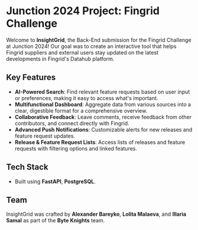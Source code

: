 # Junction 2024 Project: Fingrid Challenge

Welcome to **InsightGrid**, the Back-End submission for the Fingrid Challenge at Junction 2024! Our goal was to create an interactive tool that helps Fingrid suppliers and external users stay updated on the latest developments in Fingrid's Datahub platform.

## Key Features
- **AI-Powered Search**: Find relevant feature requests based on user input or preferences, making it easy to access what's important.
- **Multifunctional Dashboard**: Aggregate data from various sources into a clear, digestible format for a comprehensive overview.
- **Collaborative Feedback**: Leave comments, receive feedback from other contributors, and connect directly with Fingrid.
- **Advanced Push Notifications**: Customizable alerts for new releases and feature request updates.
- **Release & Feature Request Lists**: Access lists of releases and feature requests with filtering options and linked features.

## Tech Stack
- Built using **FastAPI**, **PostgreSQL**.

## Team
InsightGrid was crafted by **Alexander Bareyko**, **Lolita Malaeva**, and **Illaria Samal** as part of the **Byte Knights** team.
